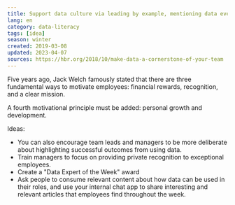 ```yaml
---
title: Support data culture via leading by example, mentioning data everywhere, and giving rewards
lang: en
category: data-literacy
tags: [idea]
season: winter
created: 2019-03-08
updated: 2023-04-07
sources: https://hbr.org/2018/10/make-data-a-cornerstone-of-your-team
---
```


Five years ago, Jack Welch famously stated that there are three fundamental ways to motivate employees: financial rewards, recognition, and a clear mission.

A fourth motivational principle must be added: personal growth and development.

Ideas:
* You can also encourage team leads and managers to be more deliberate about highlighting successful outcomes from using data.
* Train managers to focus on providing private recognition to exceptional employees.
* Create a "Data Expert of the Week" award
* Ask people to consume relevant content about how data can be used in their roles, and use your internal chat app to share interesting and relevant articles that employees find throughout the week.